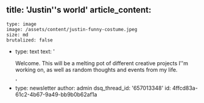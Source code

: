 title: 'Justin''s world'
article_content:
  -
    type: image
    image: /assets/content/justin-funny-costume.jpeg
    size: md
    brutalized: false
  -
    type: text
    text: '<p>Welcome. This will be a melting pot of different creative projects I''m working on, as well as random thoughts and events from my life.</p>'
  -
    type: newsletter
author: admin
dsq_thread_id: '657013348'
id: 4ffcd83a-61c2-4b67-9a49-bb9b0b62af1a
